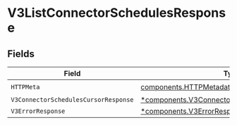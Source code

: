 # V3ListConnectorSchedulesResponse


## Fields

| Field                                                                                                           | Type                                                                                                            | Required                                                                                                        | Description                                                                                                     |
| --------------------------------------------------------------------------------------------------------------- | --------------------------------------------------------------------------------------------------------------- | --------------------------------------------------------------------------------------------------------------- | --------------------------------------------------------------------------------------------------------------- |
| `HTTPMeta`                                                                                                      | [components.HTTPMetadata](../../models/components/httpmetadata.md)                                              | :heavy_check_mark:                                                                                              | N/A                                                                                                             |
| `V3ConnectorSchedulesCursorResponse`                                                                            | [*components.V3ConnectorSchedulesCursorResponse](../../models/components/v3connectorschedulescursorresponse.md) | :heavy_minus_sign:                                                                                              | OK                                                                                                              |
| `V3ErrorResponse`                                                                                               | [*components.V3ErrorResponse](../../models/components/v3errorresponse.md)                                       | :heavy_minus_sign:                                                                                              | Error                                                                                                           |